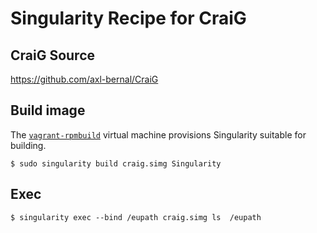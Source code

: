 
# Singularity Recipe for CraiG

## CraiG Source

https://github.com/axl-bernal/CraiG


## Build image

The [`vagrant-rpmbuild`](https://github.com/EuPathDB/vagrant-rpmbuild)
virtual machine provisions Singularity suitable for building.

```
$ sudo singularity build craig.simg Singularity 
```


## Exec

```
$ singularity exec --bind /eupath craig.simg ls  /eupath
```